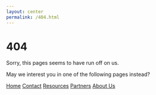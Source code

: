 ```yaml
---
layout: center
permalink: /404.html
---
```


# 404

Sorry, this pages seems to have run off on us. 

May we interest you in one of the following pages instead?

<div class="mt3">
  <a href="{{ site.baseurl }}/" class="button button-blue button-big">Home</a>
  <a href="{{ site.baseurl }}/contact/" class="button button-blue button-big">Contact</a>
    <a href="{{ site.baseurl }}/resources/" class="button button-blue button-big">Resources</a>
      <a href="{{ site.baseurl }}/partners/" class="button button-blue button-big">Partners</a>
      <a href="{{ site.baseurl }}/about/" class="button button-blue button-big">About Us</a>
</div>